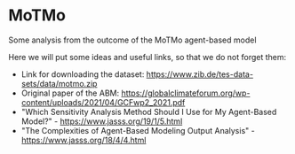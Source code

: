 # MoTMo
Some analysis from the outcome of the MoTMo agent-based model

Here we will put some ideas and useful links, so that we do not forget them:

- Link for downloading the dataset: https://www.zib.de/tes-data-sets/data/motmo.zip
- Original paper of the ABM: https://globalclimateforum.org/wp-content/uploads/2021/04/GCFwp2_2021.pdf
- "Which Sensitivity Analysis Method Should I Use for My Agent-Based Model?" - https://www.jasss.org/19/1/5.html
- "The Complexities of Agent-Based Modeling Output Analysis" - https://www.jasss.org/18/4/4.html
